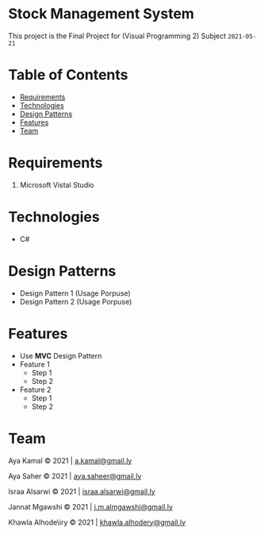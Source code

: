# Stock Management System
This project is the Final Project for (Visual Programming 2) Subject ` 2021-05-21 `

# Table of Contents
* [Requirements](#requirements)
* [Technologies](#technologies)
* [Design Patterns](#design-patterns)
* [Features](#features)
* [Team](#team)

# Requirements
1. Microsoft Vistal Studio

# Technologies
* C#

# Design Patterns
* Design Pattern 1 (Usage Porpuse)
* Design Pattern 2 (Usage Porpuse)

# Features
* Use __MVC__ Design Pattern
* Feature 1
    * Step 1
    * Step 2
* Feature 2
    * Step 1
    * Step 2

# Team
Aya Kamal         © 2021 | a.kamal@gmail.ly

Aya Saher         © 2021 | aya.saheer@gmail.ly

Israa Alsarwi     © 2021 | israa.alsarwi@gmail.ly

Jannat Mgawshi    © 2021 | j.m.almgawshi@gmail.ly

Khawla Alhode\iry © 2021 | khawla.alhodery@gmail.ly